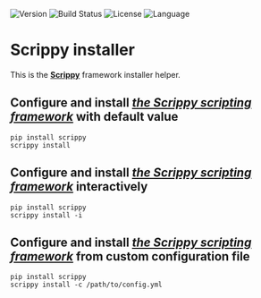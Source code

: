 ![Version](https://img.shields.io/static/v1?label=version&color=informational&message=1.0.1)
![Build Status](https://drone-ext.mcos.nc/api/badges/scrippy/scrippy-installer/status.svg) ![License](https://img.shields.io/static/v1?label=license&color=orange&message=MIT) ![Language](https://img.shields.io/static/v1?label=language&color=informational&message=Python)

# Scrippy installer

This is the [**Scrippy**](https://codeberg.org/scrippy) framework installer helper.

## Configure and install [*the Scrippy scripting framework*](https://codeberg.org/scrippy/) with default value

  ```shell
  pip install scrippy
  scrippy install
  ```

## Configure and install [*the Scrippy scripting framework*](https://codeberg.org/scrippy/) interactively

  ```shell
  pip install scrippy
  scrippy install -i
  ```

## Configure and install [*the Scrippy scripting framework*](https://codeberg.org/scrippy/) from custom configuration file

  ```shell
  pip install scrippy
  scrippy install -c /path/to/config.yml
  ```
